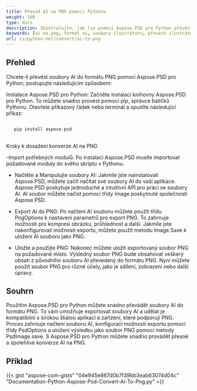 ```yaml
---
title: Převod AI na PNG pomocí Pythonu
weight: 100
type: docs
description: Zkontrolujte, jak lze pomocí Aspose.PSD pro Python převést soubor AI na PNG.
keywords: [ai na png, formát ai, soubory ilustrátoru, převést ilustrátor, png, psd api, python, ukázkový kód]
url: cs/python-net/convert/ai-to-png
---
```


## **Přehled**
Chcete-li převést soubory AI do formátu PNG pomocí Aspose.PSD pro Python, postupujte následujícím způsobem:

Instalace Aspose.PSD pro Python: Začněte instalací knihovny Aspose.PSD pro Python. To můžete snadno provést pomocí pip, správce balíčků Pythonu. Otevřete příkazový řádek nebo terminál a spusťte následující příkaz:

```python

   pip install aspose-psd
  
```

Kroky k dosažení konverze AI na PNG

-Import potřebných modulů: Po instalaci Aspose.PSD musíte importovat požadované moduly do svého skriptu v Pythonu.
- Načtěte a Manipulujte soubory AI: Jakmile jste nainstalovali Aspose.PSD, můžete začít načítat své soubory AI do vaší aplikace. Aspose.PSD poskytuje jednoduché a intuitivní API pro práci se soubory AI. AI soubor můžete načíst pomocí třídy Image poskytnuté společností Aspose.PSD.

- Export AI do PNG: Po načtení AI souboru můžete použít třídu PngOptions k nastavení parametrů pro export PNG. To zahrnuje možnosti pro kompresi obrázku, průhlednost a další. Jakmile jste nakonfigurovali možnosti exportu, můžete použít metodu Image.Save k uložení AI souboru jako PNG.

- Uložte a použijte PNG: Nakonec můžete uložit exportovaný soubor PNG na požadované místo. Výsledný soubor PNG bude obsahovat veškerý obsah z původního souboru AI převedený do formátu PNG. Nyní můžete použít soubor PNG pro různé účely, jako je sdílení, zobrazení nebo další úpravy.

## **Souhrn**
Použitím Aspose.PSD pro Python můžete snadno převádět soubory AI do formátu PNG. To vám umožňuje exportovat soubory AI a udělat je kompatibilní s širokou škálou aplikací a zařízení, které podporují PNG. Proces zahrnuje načtení souboru AI, konfiguraci možností exportu pomocí třídy PsdOptions a uložení výsledku jako soubor PNG pomocí metody PsdImage.save. S Aspose.PSD pro Python můžete snadno provádět přesné a spolehlivé konverze AI na PNG.

## **Příklad**
{{< gist "aspose-com-gists" "04e945e867d0b7f39bb3eab63074d04c" "Documentation-Python-Aspose-Psd-Convert-Ai-To-Png.py" >}}
